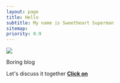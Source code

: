 ```yaml
---
layout: page
title: Hello
subtitle: My name is Sweetheart Superman
sitemap:
priority: 0.9
---
```


<img src="{{ '/assets/img/pudhina.jpg' | prepend: site.baseurl }}" id="about-img">

<div id="describe-text">
	<p>Boring blog</p>
	<p>Let's discuss it together <strong> <a href="https://github.com/knhash/Pudhina"> Click on</a> </strong></p>
</div>
